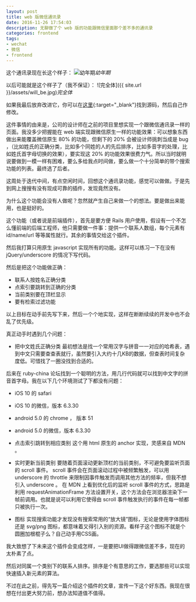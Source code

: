 ```yaml
---
layout: post
title: web 版微信通讯录
date: 2016-11-26 17:54:03
description: 无聊做了个 web 版的功能跟微信里面那个差不多的通讯录
categories: frontend
tags: 
- wechat
- 微信
- frontend
---
```


这个通讯录现在长这个样子：
![幼年期](http://ww4.sinaimg.cn/large/60cdc5a5gw1fa5mumuv6sg20aw0j0kjm.gif)*幼年期*

以后可能就是这个样子了（我不保证）：
![完全体]({{ site.url }}/assets/will_be.jpg)*完全体*

如果我最后放弃改进它，你可以在[这里](https://github.com/yiyizym/contacts){:target="_blank"}找到源码，然后自己作修改。

这件事情的由来是，公司的设计师在之前的项目里想实现一个跟微信通讯录一样的页面。我没多少把握能在 web 端实现跟微信原生一样的功能效果：可以想象东西做出来能覆盖微信原生 80% 的功能，但剩下的 20% 会被设计师挑刺当成是 bug ，（比如姓氏的正确分类，比如多个同姓的人的先后排序，比如多音字的处理，比如姓氏首字母切换的效果），要实现这 20% 的功能效果很费力气。所以当时就明说要做到一模一样有困难，要么多给我点时间做，要么做一个十分简单的带个搜索功能的列表。最终选了后者。

这周处于迭代中间，有点空闲时间，回想这个通讯录功能，感觉可以做做。于是先到网上搜搜有没有现成可靠的插件，发现竟然没有。

为什么这个功能会没有人做呢？忽然就产生自己来做一个的想法。要是做出来能用，也是挺好的。

这个功能（或者说是前端插件），首先是要方便 Rails 用户使用，假设有一个不怎么懂前端的后端工程师，他只需要做一件事：提供一个联系人数组，每个元素有 id/name/url 等等属性就行。其余的事情交给这个插件。

然后我打算只用原生 javascript 实现所有的功能。这样可以练习一下在没有 jQuery/underscore 的情况下写代码。

然后是把这个功能做正确：

- 联系人按姓名正确分类
- 点索引要跳转到正确的分类
- 当前类别要在顶栏显示
- 要有检索过滤功能

以上目标在动手前先写下来，然后一个个地实现，这样在断断续续的开发中也不会乱了优先级。

真正动手时遇到几个问题：

- 把中文姓氏正确分类
 最初想法是找一个常用汉字与拼音一一对应的哈希表，遇到中文只需要查查表就行，虽然要引入大约十几KB的数据，但查表时间复杂度低。可惜找了一圈没找到合适的。

 后来在 ruby-china 论坛找到一个聪明的方法，用几行代码就可以找到中文字的拼音首字母。我在以下几个环境测试了下都没有问题：

 - iOS 10 的 safari

 - iOS 10 的微信，版本 6.3.30 

 - android 5.0 的 chrome ， 版本 51 

 - android 5.0 的微信，版本 6.3.30 


- 点击索引跳转到相应类别
 这个用 html 原生的 anchor 实现，灵感来自 MDN 。

- 实时更新当前类别
 要随着页面滚动更新顶栏的当前类别，不可避免要监听页面的 scroll 事件。 scroll 事件会在页面滚动过程中被频繁触发，可以用 underscore 的 throttle 来限制因事件触发而调用其他方法的频率，但我不想引入 underscore 。
 在 MDN 上看到优化后的监听 scroll 事件的方式，思路是利用 requestAnimationFrame 方法设置开关，这个方法会在浏览器渲染下一帧前调用。也就是说可以利用它使得由 scroll 事件触发执行的事件在每一帧都只被执行一次。

- 图标
 实现搜索功能才发现没有搜索常用的“放大镜”图标，无论是使用字体图标还是 svg/png 图标，都意味着又得引入别的资源。看样子这个图标不就是个圆圈加根棍子么？自己动手用CSS画。


我大致想了下未来这个插件会变成怎样，一是要把UI做得跟微信差不多，现在的太朴素了点。

然后对同属一个类别下的联系人排序。排序是个有意思的工作，要选那些可以实现快速插入新元素的算法。

不过在此之前，得先写一篇介绍这个插件的文章，宣传一下这个好东西。我现在很想在付出更大努力前，想办法知道值不值得。
